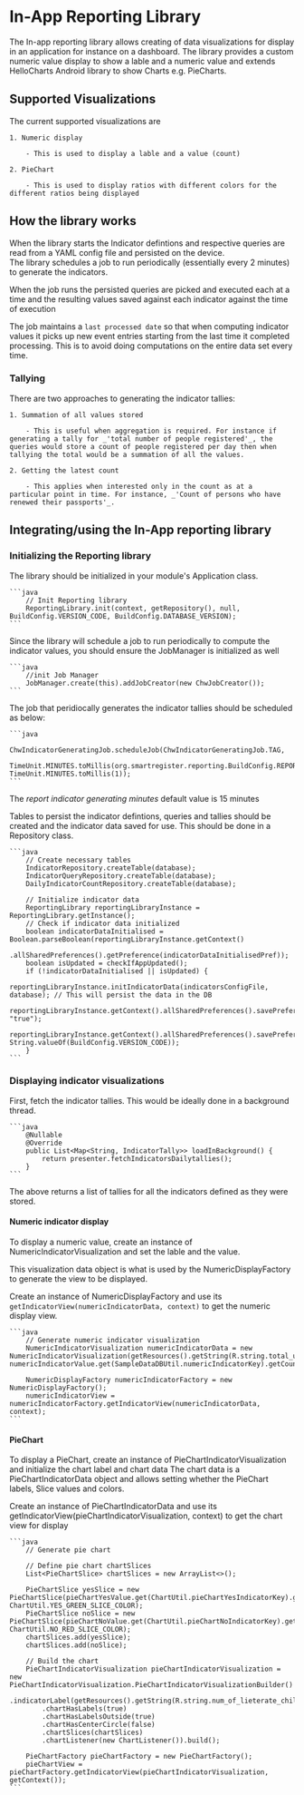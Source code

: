 # In-App Reporting Library

The In-app reporting library allows creating of data visualizations for display in an application for instance on a dashboard. The library provides a custom numeric value display to show a lable and a numeric value and extends HelloCharts Android library to show Charts e.g. PieCharts.  

## Supported Visualizations

The current supported visualizations are

    1. Numeric display

        - This is used to display a lable and a value (count)

    2. PieChart

        - This is used to display ratios with different colors for the different ratios being displayed

## How the library works  

When the library starts the Indicator defintions and respective queries are read from a YAML config file and persisted on the device.  
The library schedules a job to run periodically (essentially every 2 minutes) to generate the indicators.  

When the job runs the persisted queries are picked and executed each at a time and the resulting values saved against each indicator against the time of execution

The job maintains a `last processed date` so that when computing indicator values it picks up new event entries starting from the last time it completed processing. This is to avoid doing computations on the entire data set every time.  

### Tallying

There are two approaches to generating the indicator tallies: 

    1. Summation of all values stored

        - This is useful when aggregation is required. For instance if generating a tally for _'total number of people registered'_, the queries would store a count of people registered per day then when tallying the total would be a summation of all the values.  

    2. Getting the latest count

        - This applies when interested only in the count as at a particular point in time. For instance, _'Count of persons who have renewed their passports'_.  

## Integrating/using the In-App reporting library  

### Initializing the Reporting library

The library should be initialized in your module's Application class.

    ```java
        // Init Reporting library
        ReportingLibrary.init(context, getRepository(), null, BuildConfig.VERSION_CODE, BuildConfig.DATABASE_VERSION);
    ```

Since the library will schedule a job to run periodically to compute the indicator values, you should ensure the JobManager is initialized as well

    ```java
        //init Job Manager
        JobManager.create(this).addJobCreator(new ChwJobCreator());
    ```

The job that peridiocally generates the indicator tallies should be scheduled as below:

    ```java
        ChwIndicatorGeneratingJob.scheduleJob(ChwIndicatorGeneratingJob.TAG,
            TimeUnit.MINUTES.toMillis(org.smartregister.reporting.BuildConfig.REPORT_INDICATOR_GENERATION_MINUTES), TimeUnit.MINUTES.toMillis(1));
    ```

The _report indicator generating minutes_ default value is 15 minutes

Tables to persist the indicator defintions, queries and tallies should be created and the indicator data saved for use. 
This should be done in a Repository class.

    ```java
        // Create necessary tables
        IndicatorRepository.createTable(database);
        IndicatorQueryRepository.createTable(database);
        DailyIndicatorCountRepository.createTable(database);

        // Initialize indicator data
        ReportingLibrary reportingLibraryInstance = ReportingLibrary.getInstance();
        // Check if indicator data initialized
        boolean indicatorDataInitialised = Boolean.parseBoolean(reportingLibraryInstance.getContext()
                .allSharedPreferences().getPreference(indicatorDataInitialisedPref));
        boolean isUpdated = checkIfAppUpdated();
        if (!indicatorDataInitialised || isUpdated) {
            reportingLibraryInstance.initIndicatorData(indicatorsConfigFile, database); // This will persist the data in the DB
            reportingLibraryInstance.getContext().allSharedPreferences().savePreference(indicatorDataInitialisedPref, "true");
            reportingLibraryInstance.getContext().allSharedPreferences().savePreference(appVersionCodePref, String.valueOf(BuildConfig.VERSION_CODE));
        }
    ```

### Displaying indicator visualizations

First, fetch the indicator tallies. This would be ideally done in a background thread.

    ```java
        @Nullable
        @Override
        public List<Map<String, IndicatorTally>> loadInBackground() {
            return presenter.fetchIndicatorsDailytallies();
        }
    ```

The above returns a list of tallies for all the indicators defined as they were stored. 

#### Numeric indicator display

To display a numeric value, create an instance of NumericIndicatorVisualization and set the lable and the value.

This visualization data object is what is used by the NumericDisplayFactory to generate the view to be displayed.

Create an instance of NumericDisplayFactory and use its `getIndicatorView(numericIndicatorData, context)` to get the numeric display view.

    ```java
        // Generate numeric indicator visualization
        NumericIndicatorVisualization numericIndicatorData = new NumericIndicatorVisualization(getResources().getString(R.string.total_under_5_count), numericIndicatorValue.get(SampleDataDBUtil.numericIndicatorKey).getCount());

        NumericDisplayFactory numericIndicatorFactory = new NumericDisplayFactory();
        numericIndicatorView = numericIndicatorFactory.getIndicatorView(numericIndicatorData, context);
    ```

#### PieChart

To display a PieChart, create an instance of PieChartIndicatorVisualization and initialize the chart label and chart data The chart data is a PieChartIndicatorData object and allows setting whether the PieChart labels, Slice values and colors.

Create an instance of PieChartIndicatorData and use its getIndicatorView(pieChartIndicatorVisualization, context) to get the chart view for display

    ```java
        // Generate pie chart

        // Define pie chart chartSlices
        List<PieChartSlice> chartSlices = new ArrayList<>();

        PieChartSlice yesSlice = new PieChartSlice(pieChartYesValue.get(ChartUtil.pieChartYesIndicatorKey).getCount(), ChartUtil.YES_GREEN_SLICE_COLOR);
        PieChartSlice noSlice = new PieChartSlice(pieChartNoValue.get(ChartUtil.pieChartNoIndicatorKey).getCount(), ChartUtil.NO_RED_SLICE_COLOR);
        chartSlices.add(yesSlice);
        chartSlices.add(noSlice);

        // Build the chart
        PieChartIndicatorVisualization pieChartIndicatorVisualization = new PieChartIndicatorVisualization.PieChartIndicatorVisualizationBuilder()
            .indicatorLabel(getResources().getString(R.string.num_of_lieterate_children_0_60_label))
            .chartHasLabels(true)
            .chartHasLabelsOutside(true)
            .chartHasCenterCircle(false)
            .chartSlices(chartSlices)
            .chartListener(new ChartListener()).build();

        PieChartFactory pieChartFactory = new PieChartFactory();
        pieChartView = pieChartFactory.getIndicatorView(pieChartIndicatorVisualization, getContext());
    ```
